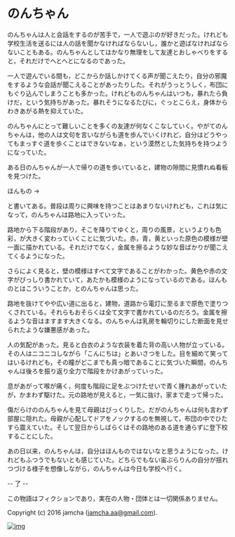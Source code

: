# のんちゃん

のんちゃんは人と会話をするのが苦手で，一人で遊ぶのが好きだった。けれども学校生活を送るには人の話を聞かなければならないし，誰かと遊ばなければならないこともある。のんちゃんとしてはかなり無理をして友達とおしゃべりをすると，それだけでへとへとになるのであった。  

一人で遊んでいる間も，どこからか話しかけてくる声が聞こえたり，自分の邪魔をするような会話が聞こえることがあったりした。それがうっとうしく，布団にもぐり込んでしまうことも多かった。けれどものんちゃんはいつも，暴れたら負けだ，という気持ちがあった。暴れそうになるたびに，ぐっとこらえ，身体からわきあがる熱を抑えていた。  

のんちゃんにとって難しいことを多くの友達が何なくこなしていく。やがてのんちゃんは，他の人は文句を言いながらも道を歩んでいくけれど，自分はどうやってもまっすぐ道を歩くことはできないなぁ，という漠然とした気持ちを持つようになっていた。  

ある日のんちゃんが一人で帰りの道を歩いていると，建物の隙間に見慣れぬ看板を見つけた。  

  

ほんもの →  

  

と書いてある。普段は周りに興味を持つことはあまりないけれども，これは気になって，のんちゃんは路地に入っていった。  

路地から下る階段があり，そこを降りてゆくと，周りの風景，というよりも色彩，が大きく変わっていくことに気づいた。赤，青，黄といった原色の模様が壁一面に描かれている。それだけでなく，金属を擦るような妙な音ばかりが聞こえてくるようになった。  

さらによく見ると，壁の模様はすべて文字であることがわかった。黄色や赤の文字がびっしり書かれていて，あたかも模様のようになっているのである。ほんものとはこういうことか，とのんちゃんは思った。  

路地を抜けてやや広い道に出ると，建物，道路から電灯に至るまで原色で塗りつくされている。それらもおそらくは全て文字で書かれているのだろう。金属を擦るような音はますます大きくなる。のんちゃんは乳房を輪切りにした断面を見せられたような嫌悪感があった。  

人の気配があった。見ると白衣のような衣装を着た背の高い人物が立っている。その人はニコニコしながら「こんにちは」とあいさつをした。目を細めて笑ってはいるけれども，その瞳がどこまでも真っ暗であることに気づいた瞬間，のんちゃんは後ろを振り返り全力で階段をかけあがっていった。  

息があがって喉が痛く，何度も階段に足をぶつけたせいで青く腫れあがっていたが，かまわず駆けた。元の路地が見えると，一気に抜け，家まで走って帰った。  

傷だらけののんちゃんを見て母親はびっくりした。だがのんちゃんは何も言わず部屋に隠れた。母親が心配してドアをノックするのを無視して，布団の中でひたすら震えていた。そして翌日からしばらくはその路地のある道を通らずに登下校することにした。  

あの日以来，のんちゃんは，自分はほんものではないなと思うようになった。けれどもふつうでもないとも感じていた。どちらでもない宙ぶらりんの自分が揺れつづける様子を想像しながら，のんちゃんは今日も学校へ行く。  

  

-- 了 --  

  
  

この物語はフィクションであり，実在の人物・団体とは一切関係ありません。  

Copyright (c) 2016 jamcha (jamcha.aa@gmail.com).  

[![img](http://i.creativecommons.org/l/by-nc-sa/4.0/88x31.png)](http://creativecommons.org/licenses/by-nc-sa/4.0/deed)
